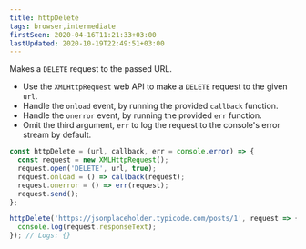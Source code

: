 ```yaml
---
title: httpDelete
tags: browser,intermediate
firstSeen: 2020-04-16T11:21:33+03:00
lastUpdated: 2020-10-19T22:49:51+03:00
---
```


Makes a `DELETE` request to the passed URL.

- Use the `XMLHttpRequest` web API to make a `DELETE` request to the given `url`.
- Handle the `onload` event, by running the provided `callback` function.
- Handle the `onerror` event, by running the provided `err` function.
- Omit the third argument, `err` to log the request to the console's error stream by default.

```js
const httpDelete = (url, callback, err = console.error) => {
  const request = new XMLHttpRequest();
  request.open('DELETE', url, true);
  request.onload = () => callback(request);
  request.onerror = () => err(request);
  request.send();
};
```

```js
httpDelete('https://jsonplaceholder.typicode.com/posts/1', request => {
  console.log(request.responseText);
}); // Logs: {}
```
